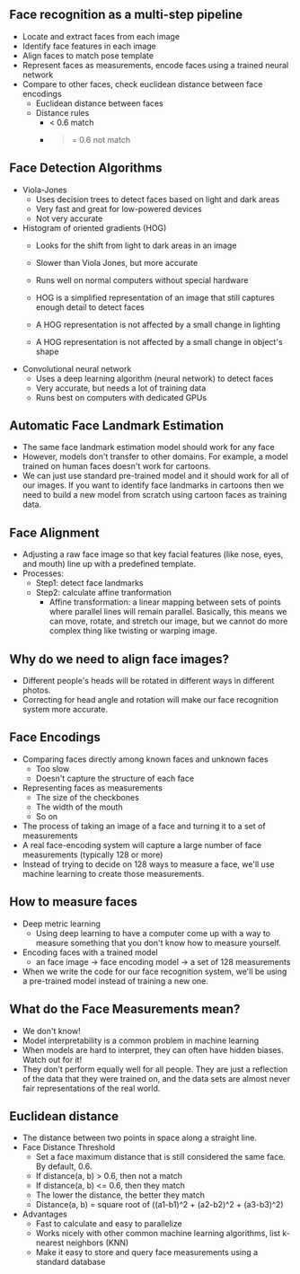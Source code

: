 ## Face recognition as a multi-step pipeline
- Locate and extract faces from each image
- Identify face features in each image
- Align faces to match pose template
- Represent faces as measurements, encode faces using a trained neural network
- Compare to other faces, check euclidean distance between face encodings
	- Euclidean distance between faces
	- Distance rules
		- < 0.6 match
		- >= 0.6 not match

## Face Detection Algorithms
- Viola-Jones
	- Uses decision trees to detect faces based on light and dark areas
	- Very fast and great for low-powered devices
	- Not very accurate
- Histogram of oriented gradients (HOG)
	- Looks for the shift from light to dark areas in an image
	- Slower than Viola Jones, but more accurate
	- Runs well on normal computers without special hardware
	
	- HOG is a simplified representation of an image that still captures enough detail to detect faces
	- A HOG representation is not affected by a small change in lighting
	- A HOG representation is not affected by a small change in object's shape
- Convolutional neural network
	- Uses a deep learning algorithm (neural network) to detect faces
	- Very accurate, but needs a lot of training data
	- Runs best on computers with dedicated GPUs
	

## Automatic Face Landmark Estimation
- The same face landmark estimation model should work for any face
- However, models don't transfer to other domains. For example, a model trained on human faces doesn't work for cartoons.
- We can just use standard pre-trained model and it should work for all of our images. If you want to identify face landmarks in cartoons then we need to build a new model from scratch using cartoon faces as training data.

## Face Alignment
- Adjusting a raw face image so that key facial features (like nose, eyes, and mouth) line up with a predefined template.
- Processes:
	- Step1: detect face landmarks
	- Step2: calculate affine tranformation
		- Affine transformation: a linear mapping between sets of points where parallel lines will remain parallel. Basically, this means we can move, rotate, and stretch our image, but we cannot do more complex thing like twisting or warping image.

## Why do we need to align face images?
- Different people's heads will be rotated in different ways in different photos.
- Correcting for head angle and rotation will make our face recognition system more accurate.


## Face Encodings
- Comparing faces directly among known faces and unknown faces
	- Too slow
	- Doesn't capture the structure of each face
- Representing faces as measurements
	- The size of the checkbones
	- The width of the mouth
	- So on
- The process of taking an image of a face and turning it to a set of measurements
- A real face-encoding system will capture a large number of face measurements (typically 128 or more)
- Instead of trying to decide on 128 ways to measure a face, we'll use machine learning to create those measurements.

## How to measure faces
- Deep metric learning
	- Using deep learning to have a computer come up with a way to measure something that you don't know how to measure yourself. 
- Encoding faces with a trained model
	- an face image -> face encoding model -> a set of 128 measurements
- When we write the code for our face recognition system, we'll be using a pre-trained model instead of training a new one.

## What do the Face Measurements mean?
- We don't know!
- Model interpretability is a common problem in machine learning
- When models are hard to interpret, they can often have hidden biases. Watch out for it!
- They don't perform equally well for all people. They are just a reflection of the data that they were trained on, and the data sets are almost never fair representations of the real world. 

## Euclidean distance
- The distance between two points in space along a straight line.
- Face Distance Threshold
	- Set a face maximum distance that is still considered the same face. By default, 0.6.
	- If distance(a, b) > 0.6, then not a match
	- If distance(a, b) <= 0.6, then they match
	- The lower the distance, the better they match
	- Distance(a, b) = square root of ((a1-b1)^2 + (a2-b2)^2 + (a3-b3)^2)
- Advantages
	- Fast to calculate and easy to parallelize
	- Works nicely with other common machine learning algorithms, list k-nearest neighbors (KNN)
	- Make it easy to store and query face measurements using a standard database












































